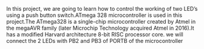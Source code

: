 In this project, we are going to learn how to control the working of two LED’s using a push button switch.ATmega 328 microcontroller is used in this project.The ATmega328 is a single-chip microcontroller created by Atmel in the megaAVR family (later Microchip Technology acquired Atmel in 2016).It has a modified Harvard architecture 8-bit RISC processor core. we will connect the 2 LEDs with PB2 and PB3 of PORTB of the microcontroller


